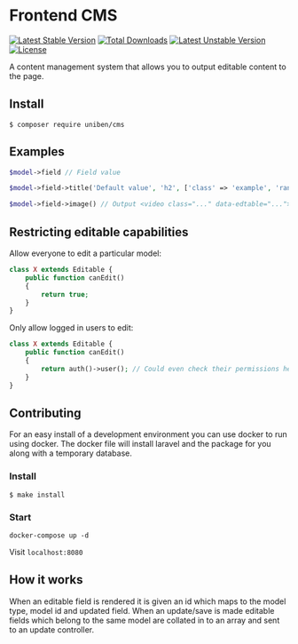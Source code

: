 # Frontend CMS
[![Latest Stable Version](https://poser.pugx.org/uniben/cms/version)](https://packagist.org/packages/uniben/cms)
[![Total Downloads](https://poser.pugx.org/uniben/cms/downloads)](https://packagist.org/packages/uniben/cms)
[![Latest Unstable Version](https://poser.pugx.org/uniben/cms/v/unstable)](//packagist.org/packages/uniben/cms)
[![License](https://poser.pugx.org/uniben/cms/license)](https://packagist.org/packages/uniben/cms)

A content management system that allows you to output editable content to the page.

## Install

```shell script
$ composer require uniben/cms
```

## Examples

```php
$model->field // Field value
```

```php
$model->field->title('Default value', 'h2', ['class' => 'example', 'rand']) // Output <h2 class="example ..." rand data-edtable="...">Field value</h2>
```

```php
$model->field->image() // Output <video class="..." data-edtable="..."><source src="..." type="..."><source ...></h2>
```

## Restricting editable capabilities

Allow everyone to edit a particular model:

```php
class X extends Editable {
    public function canEdit()
    {
        return true;
    }
}
```

Only allow logged in users to edit:

```php
class X extends Editable {
    public function canEdit()
    {
        return auth()->user(); // Could even check their permissions here?
    }
}
```

## Contributing

For an easy install of a development environment you can use docker to run using docker. The docker file will install laravel and the package for you along with a temporary database.

### Install

```shell script
$ make install
``` 

### Start

```shell script
docker-compose up -d
```

Visit `localhost:8080`

## How it works

When an editable field is rendered it is given an id which maps to the model type, model id and updated field.
When an update/save is made editable fields which belong to the same model are collated in to an array and sent to an update controller.
